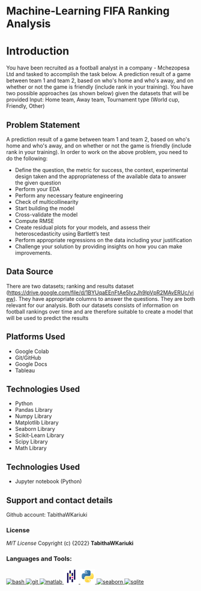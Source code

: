 # Machine-Learning FIFA Ranking Analysis
# Introduction
You have been recruited as a football analyst in a company - Mchezopesa Ltd and tasked to accomplish the task below.
A prediction result of a game between team 1 and team 2, based on who's home and who's away, and on whether or not the game is friendly (include rank in your training).
You have two possible approaches (as  shown below) given the datasets that will be provided
Input: Home team, Away team, Tournament type (World cup, Friendly, Other)
## Problem Statement
A prediction result of a game between team 1 and team 2, based on who's home and who's away, and on whether or not the game is friendly (include rank in your training). In order to work on the above problem, you need to do the following:
* Define the question, the metric for success, the context, experimental design taken and the appropriateness of the available data to answer the given question
* Perform your EDA
* Perform any necessary feature engineering 
* Check of multicollinearity
* Start building the model
* Cross-validate the model
* Compute RMSE
* Create residual plots for your models, and assess their heteroscedasticity using Bartlett’s test
* Perform appropriate regressions on the data including your justification
* Challenge your solution by providing insights on how you can make improvements.
## Data Source
There are two datasets; ranking and results dataset (https://drive.google.com/file/d/1BYUqaEEnFtAe5lvzJh9lpVpR2MAvERUc/view). They have appropriate columns to answer the questions. They are both relevant for our analysis.
Both our datasets consists of information on football rankings over time and are therefore suitable to create a model that will be used to predict the results
## Platforms Used
* Google Colab
* Git/GitHub
* Google Docs
* Tableau
## Technologies Used
* Python
* Pandas Library
* Numpy Library
* Matplotlib Library
* Seaborn Library
* Scikit-Learn Library
* Scipy Library
* Math Library
## Technologies Used
* Jupyter notebook (Python)
## Support and contact details
Github account: TabithaWKariuki
### License
*MIT License*
Copyright (c) {2022} **TabithaWKariuki**
<p align="left">
</p>

<h3 align="left">Languages and Tools:</h3>
<p align="left"> <a href="https://www.gnu.org/software/bash/" target="_blank" rel="noreferrer"> <img src="https://www.vectorlogo.zone/logos/gnu_bash/gnu_bash-icon.svg" alt="bash" width="40" height="40"/> </a> <a href="https://git-scm.com/" target="_blank" rel="noreferrer"> <img src="https://www.vectorlogo.zone/logos/git-scm/git-scm-icon.svg" alt="git" width="40" height="40"/> </a> <a href="https://www.mathworks.com/" target="_blank" rel="noreferrer"> <img src="https://upload.wikimedia.org/wikipedia/commons/2/21/Matlab_Logo.png" alt="matlab" width="40" height="40"/> </a> <a href="https://pandas.pydata.org/" target="_blank" rel="noreferrer"> <img src="https://raw.githubusercontent.com/devicons/devicon/2ae2a900d2f041da66e950e4d48052658d850630/icons/pandas/pandas-original.svg" alt="pandas" width="40" height="40"/> </a> <a href="https://www.python.org" target="_blank" rel="noreferrer"> <img src="https://raw.githubusercontent.com/devicons/devicon/master/icons/python/python-original.svg" alt="python" width="40" height="40"/> </a> <a href="https://seaborn.pydata.org/" target="_blank" rel="noreferrer"> <img src="https://seaborn.pydata.org/_images/logo-mark-lightbg.svg" alt="seaborn" width="40" height="40"/> </a> <a href="https://www.sqlite.org/" target="_blank" rel="noreferrer"> <img src="https://www.vectorlogo.zone/logos/sqlite/sqlite-icon.svg" alt="sqlite" width="40" height="40"/> </a> </p>
